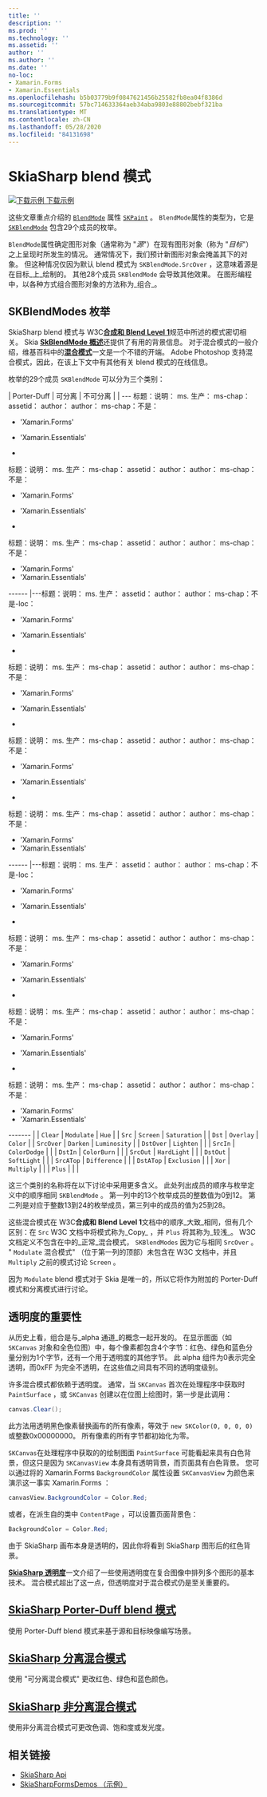 ```yaml
---
title: ''
description: ''
ms.prod: ''
ms.technology: ''
ms.assetid: ''
author: ''
ms.author: ''
ms.date: ''
no-loc:
- Xamarin.Forms
- Xamarin.Essentials
ms.openlocfilehash: b5b03779b9f0847621456b25582fb8ea04f8386d
ms.sourcegitcommit: 57bc714633364aeb34aba9803e88802bebf321ba
ms.translationtype: MT
ms.contentlocale: zh-CN
ms.lasthandoff: 05/28/2020
ms.locfileid: "84131698"
---
```

# <a name="skiasharp-blend-modes"></a>SkiaSharp blend 模式

[![下载示例](~/media/shared/download.png) 下载示例](https://docs.microsoft.com/samples/xamarin/xamarin-forms-samples/skiasharpforms-demos)

这些文章重点介绍的 [`BlendMode`](xref:SkiaSharp.SKPaint.BlendMode) 属性 [`SKPaint`](xref:SkiaSharp.SKPaint) 。 `BlendMode`属性的类型为，它是 [`SKBlendMode`](xref:SkiaSharp.SKBlendMode) 包含29个成员的枚举。

`BlendMode`属性确定图形对象（通常称为 "_源_"）在现有图形对象（称为 "_目标_"）之上呈现时所发生的情况。 通常情况下，我们预计新图形对象会掩盖其下的对象。 但这种情况仅因为默认 blend 模式为 `SKBlendMode.SrcOver` ，这意味着源是在目标_上_绘制的。 其他28个成员 `SKBlendMode` 会导致其他效果。 在图形编程中，以各种方式组合图形对象的方法称为_组合_。

## <a name="the-skblendmodes-enumeration"></a>SKBlendModes 枚举

SkiaSharp blend 模式与 W3C[**合成和 Blend Level 1**](https://www.w3.org/TR/compositing-1/)规范中所述的模式密切相关。 Skia [**SkBlendMode 概述**](https://skia.org/user/api/SkBlendMode_Overview)还提供了有用的背景信息。 对于混合模式的一般介绍，维基百科中的[**混合模式**](https://en.wikipedia.org/wiki/Blend_modes)一文是一个不错的开端。 Adobe Photoshop 支持混合模式，因此，在该上下文中有其他有关 blend 模式的在线信息。

枚举的29个成员 `SKBlendMode` 可以分为三个类别：

| Porter-Duff | 可分离    | 不可分离 |
| ---
标题：说明： ms. 生产： ms-chap： assetid： author： author： ms-chap：不是：
- 'Xamarin.Forms'
- 'Xamarin.Essentials'

-
标题：说明： ms. 生产： ms-chap： assetid： author： author： ms-chap：不是：
- 'Xamarin.Forms'
- 'Xamarin.Essentials'

-
标题：说明： ms. 生产： ms-chap： assetid： author： author： ms-chap：不是：
- 'Xamarin.Forms'
- 'Xamarin.Essentials'

------ |---标题：说明： ms. 生产： assetid： author： author： ms-chap：不是-loc：
- 'Xamarin.Forms'
- 'Xamarin.Essentials'

-
标题：说明： ms. 生产： ms-chap： assetid： author： author： ms-chap：不是：
- 'Xamarin.Forms'
- 'Xamarin.Essentials'

-
标题：说明： ms. 生产： ms-chap： assetid： author： author： ms-chap：不是：
- 'Xamarin.Forms'
- 'Xamarin.Essentials'

-
标题：说明： ms. 生产： ms-chap： assetid： author： author： ms-chap：不是：
- 'Xamarin.Forms'
- 'Xamarin.Essentials'

------ |---标题：说明： ms. 生产： assetid： author： author： ms-chap：不是-loc：
- 'Xamarin.Forms'
- 'Xamarin.Essentials'

-
标题：说明： ms. 生产： ms-chap： assetid： author： author： ms-chap：不是：
- 'Xamarin.Forms'
- 'Xamarin.Essentials'

-
标题：说明： ms. 生产： ms-chap： assetid： author： author： ms-chap：不是：
- 'Xamarin.Forms'
- 'Xamarin.Essentials'

-
标题：说明： ms. 生产： ms-chap： assetid： author： author： ms-chap：不是：
- 'Xamarin.Forms'
- 'Xamarin.Essentials'

------- | | `Clear`     | `Modulate`   | `Hue`         | | `Src`       | `Screen`     | `Saturation`  | | `Dst`       | `Overlay`    | `Color`       | | `SrcOver`   | `Darken`     | `Luminosity`  | | `DstOver`   | `Lighten`    |               | | `SrcIn`     | `ColorDodge` |               | | `DstIn`     | `ColorBurn`  |               | | `SrcOut`    | `HardLight`  |               | | `DstOut`    | `SoftLight`  |               | | `SrcATop`   | `Difference` |               | | `DstATop`   | `Exclusion`  |               | | `Xor`       | `Multiply`   |               | | `Plus`      |              |               |

这三个类别的名称将在以下讨论中采用更多含义。 此处列出成员的顺序与枚举定义中的顺序相同 `SKBlendMode` 。 第一列中的13个枚举成员的整数值为0到12。 第二列是对应于整数13到24的枚举成员，第三列中的成员的值为25到28。

这些混合模式在 W3C**合成和 Blend Level 1**文档中的顺序_大致_相同，但有几个区别：在 `Src` W3C 文档中将模式称为_Copy_ ，并 `Plus` 将其称为_较浅_。 W3C 文档定义不包含在中的_正常_混合模式， `SKBlendModes` 因为它与相同 `SrcOver` 。 " `Modulate` 混合模式" （位于第一列的顶部）未包含在 W3C 文档中，并且 `Multiply` 之前的模式讨论 `Screen` 。

因为 `Modulate` blend 模式对于 Skia 是唯一的，所以它将作为附加的 Porter-Duff 模式和分离模式进行讨论。

## <a name="the-importance-of-transparency"></a>透明度的重要性

从历史上看，组合是与_alpha 通道_的概念一起开发的。 在显示图面（如 `SKCanvas` 对象和全色位图）中，每个像素都包含4个字节：红色、绿色和蓝色分量分别为1个字节，还有一个用于透明度的其他字节。 此 alpha 组件为0表示完全透明，而0xFF 为完全不透明，在这些值之间具有不同的透明度级别。

许多混合模式都依赖于透明度。 通常，当 `SKCanvas` 首次在处理程序中获取时 `PaintSurface` ，或 `SKCanvas` 创建以在位图上绘图时，第一步是此调用：

```csharp
canvas.Clear();
```

此方法用透明黑色像素替换画布的所有像素，等效于 `new SKColor(0, 0, 0, 0)` 或整数0x00000000。 所有像素的所有字节都初始化为零。

`SKCanvas`在处理程序中获取的的绘制图面 `PaintSurface` 可能看起来具有白色背景，但这只是因为 `SKCanvasView` 本身具有透明背景，而页面具有白色背景。 您可以通过将的 Xamarin.Forms `BackgroundColor` 属性设置 `SKCanvasView` 为颜色来演示这一事实 Xamarin.Forms ：

```csharp
canvasView.BackgroundColor = Color.Red;
```

或者，在派生自的类中 `ContentPage` ，可以设置页面背景色：

```csharp
BackgroundColor = Color.Red;
```

由于 SkiaSharp 画布本身是透明的，因此你将看到 SkiaSharp 图形后的红色背景。

[**SkiaSharp 透明度**](../../basics/transparency.md)一文介绍了一些使用透明度在复合图像中排列多个图形的基本技术。 混合模式超出了这一点，但透明度对于混合模式仍是至关重要的。

## <a name="skiasharp-porter-duff-blend-modes"></a>[SkiaSharp Porter-Duff blend 模式](porter-duff.md)

使用 Porter-Duff blend 模式来基于源和目标映像编写场景。

## <a name="skiasharp-separable-blend-modes"></a>[SkiaSharp 分离混合模式](separable.md)

使用 "可分离混合模式" 更改红色、绿色和蓝色颜色。

## <a name="skiasharp-non-separable-blend-modes"></a>[SkiaSharp 非分离混合模式](non-separable.md)

使用非分离混合模式可更改色调、饱和度或发光度。

## <a name="related-links"></a>相关链接

- [SkiaSharp Api](https://docs.microsoft.com/dotnet/api/skiasharp)
- [SkiaSharpFormsDemos （示例）](https://docs.microsoft.com/samples/xamarin/xamarin-forms-samples/skiasharpforms-demos)
